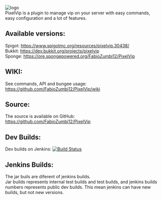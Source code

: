 ![logo](http://image.prntscr.com/image/e17f1d36af9f4e34b59b5dde7b35b4d9.jpeg)  
PixelVip is a plugin to manage vip on your server with easy commands, easy configuration and a lot of features.

## Available versions:
Spigot: https://www.spigotmc.org/resources/pixelvip.30438/  
Bukkit: https://dev.bukkit.org/projects/pixelvip  
Sponge: https://ore.spongepowered.org/FabioZumbi12/PixelVip  

## WIKI:
See commands, API and bungee usage: https://github.com/FabioZumbi12/PixelVip/wiki

## Source:
The source is available on GitHub: https://github.com/FabioZumbi12/PixelVip

## Dev Builds:
Dev builds on Jenkins: [![Build Status](http://host.areaz12server.net.br:8080/buildStatus/icon?job=PixelVip)](http://host.areaz12server.net.br:8080/job/PixelVip/)

## Jenkins Builds:

The jar buils are diferent of jenkins builds.  
Jar builds represents internal test builds and test builds, and jenkins builds numbers represents public dev builds.
This mean jenkins can have new builds, but not new versions.
